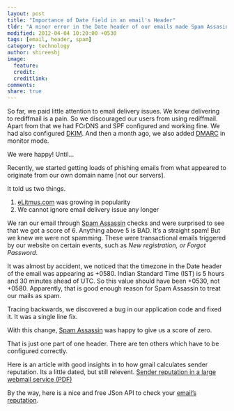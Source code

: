 ```yaml
---
layout: post
title: "Importance of Date field in an email's Header"
tldr: "A minor error in the Date header of our emails made Spam Assasin rate them as Spam!"
modified: 2012-04-04 10:20:00 +0530
tags: [email, header, spam]
category: technology
author: shireeshj
image:
  feature: 
  credit: 
  creditlink: 
comments: 
share: true
---
```


So far, we paid little attention to email delivery issues. We knew delivering to rediffmail is a pain. So we discouraged our users from using rediffmail. Apart from that we had FCrDNS and SPF configured and working fine. We had also configured [DKIM][6]. And then a month ago, we also added [DMARC][7] in monitor mode.

We were happy! Until...


Recently, we started getting loads of phishing emails from what appeared to originate from our own domain name [not our servers].

It told us two things. 
  
   1. [eLitmus.com][1] was growing in popularity
   2. We cannot ignore email delivery issue any longer

We ran our email through [Spam Assassin][4] checks and were surprised to see that we got a score of 6. Anything above 5 is BAD. It’s a straight spam! But we knew we were not spamming. These were transactional emails triggered by our website on certain events, such as *New registration, or Forgot Password*.

It was almost by accident, we noticed that the timezone in the Date header of the email was appearing as +0580. Indian Standard Time (IST) is 5 hours and 30 minutes ahead of UTC. So this value should have been +0530, not +0580. Apparently, that is good enough reason for Spam Assassin to treat our mails as spam.

Tracing backwards, we discovered a bug in our application code and fixed it. It was a single line fix.

With this change, [Spam Assassin][4] was happy to give us a score of zero.

That is just one part of one header. There are ten others which have to be configured correctly.

Here is an article with good insights in to how gmail calculates sender reputation. Its a little dated, but still relevent. [Sender reputation in a large webmail service (PDF)][3]

By the way, here is a nice and free JSon API to check your [email’s reputation][5].

[1]: https://www.elitmus.com
[2]: https://www.yahoo.com
[3]: https://www.google.com/url?sa=t&rct=j&q=what%20is%20email%20reputation%3F%20how%20to%20calculate%20email%20reputation%3F%20how%20to%20calculate%20sender%20reputation%3F&source=web&cd=2&ved=0CCgQFjAB&url=http%3A%2F%2Fwww.ceas.cc%2F2006%2F19.pdf&ei=Pmp9T76THsnYrQewg7TsDA&usg=AFQjCNEb_tYLRePQlW_RfMJZTkSiWdpy4A&cad=rja
[4]: https://wiki.apache.org/spamassassin/SpamAssassin
[5]: https://spamcheck.postmarkapp.com/
[6]: https://www.dkim.org/
[7]: https://www.dmarc.org/
